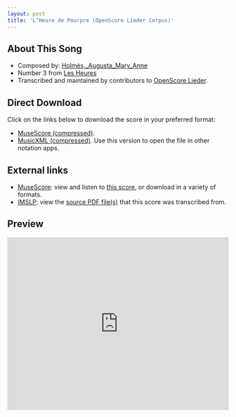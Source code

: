 ```yaml
---
layout: post
title: 'L’Heure de Pourpre (OpenScore Lieder Corpus)'
---
```


## About This Song

- Composed by: [Holmès,_Augusta_Mary_Anne](https://fourscoreandmore.org/openscore/lieder/Holmès,_Augusta_Mary_Anne)
- Number 3 from [Les Heures](https://fourscoreandmore.org/openscore/lieder/Holmès,_Augusta_Mary_Anne/Les_Heures)
- Transcribed and maintained by contributors to [OpenScore Lieder].

[OpenScore Lieder]: https://musescore.com/openscore-lieder-corpus

## Direct Download

Click on the links below to download the score in your preferred format:
- [MuseScore (compressed)](https://github.com/openscore/lieder/blob/main/scores/Holmès,_Augusta_Mary_Anne/Les_Heures/3_L’Heure_de_Pourpre/lc5712149.mscz?raw=true).
- [MusicXML (compressed)](https://github.com/openscore/lieder/blob/main/scores/Holmès,_Augusta_Mary_Anne/Les_Heures/3_L’Heure_de_Pourpre/lc5712149.mxl?raw=true). Use this version to open the file in other notation apps.

## External links

- [MuseScore]: view and listen to [this score][MuseScore], or download in a variety of formats.
- [IMSLP]: view the [source PDF file(s)][IMSLP] that this score was transcribed from.

[MuseScore]: https://musescore.com/score/5712149
[IMSLP]: https://imslp.org/wiki/Special:ReverseLookup/545236

## Preview

<iframe width="100%" height="394" src="https://musescore.com/openscore-lieder-corpus/scores/5712149/embed" frameborder="0" allowfullscreen allow="autoplay; fullscreen"></iframe>
